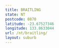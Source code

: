 ```yaml
---
title: BRAITLING
state: NT
postcode: 0870
latitude: -23.67527346
longitude: 133.8633044
url: /nt/braitling/
layout: suburb
---
```

